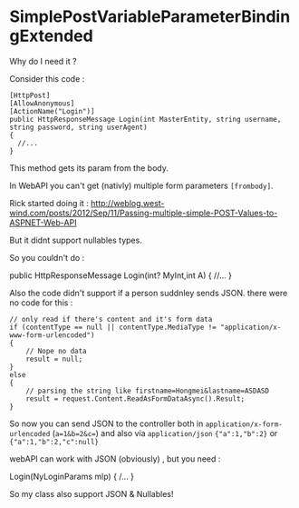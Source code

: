 SimplePostVariableParameterBindingExtended
==========================================

Why do I need it ? 

Consider this code : 


    [HttpPost]
    [AllowAnonymous]
    [ActionName("Login")]
    public HttpResponseMessage Login(int MasterEntity, string username, string password, string userAgent)
    {
      //...
    }
    
This method gets its param from the body.

In WebAPI you can't get (nativly) multiple form parameters `[frombody]`.

Rick started doing it :
http://weblog.west-wind.com/posts/2012/Sep/11/Passing-multiple-simple-POST-Values-to-ASPNET-Web-API

But it didnt support nullables types.

So  you couldn't do : 

   public HttpResponseMessage Login(int? MyInt,int A)
   { 
   //...
   }
   
Also the code didn't support if a person suddnley  sends JSON. there were no code for this : 


    // only read if there's content and it's form data
    if (contentType == null || contentType.MediaType != "application/x-www-form-urlencoded")
    {
        // Nope no data
        result = null;
    }
    else
    {
        // parsing the string like firstname=Hongmei&lastname=ASDASD            
        result = request.Content.ReadAsFormDataAsync().Result;
    }
  
  
  
So now you can send JSON to the controller both in `application/x-form-urlencoded` (`a=1&b=2&c=`) and also via `application/json`
`{"a":1,"b":2}` or `{"a":1,"b":2,"c":null}`

webAPI can work with JSON (obviously) , but you need  : 

   Login(NyLoginParams mlp)
   {
    /...
   }


So my class also support JSON & Nullables!






